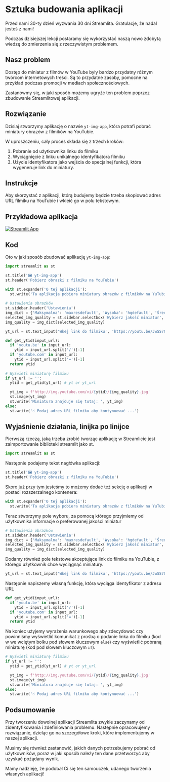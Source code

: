 # Sztuka budowania aplikacji

Przed nami 30-ty dzień wyzwania 30 dni Streamlita. Gratulacje, że nadal jesteś z nami!

Podczas dzisiejszej lekcji postaramy się wykorzystać naszą nowo zdobytą wiedzę do zmierzenia się z rzeczywistym problemem.

## Nasz problem

Dostęp do miniatur z filmów w YouTube były bardzo przydatny różnym twórcom internetowych treści. Są to przydatne zasoby, pomocne na przykład podczas promocji w mediach społecznościowych.

Zastanówmy się, w jaki sposób możemy ugryźć ten problem poprzez zbudowanie Streamlitowej aplikacji.

## Rozwiązanie

Dzisiaj stworzymy aplikację o nazwie `yt-img-app`, która potrafi pobrać miniatury obrazów z filmików na YouTubie.

W uproszczeniu, cały proces składa się z trzech kroków:

1. Pobranie od użytkownika linku do filmiku
2. Wyciągnięcie z linku unikalnego identyfikatora filmiku
3. Użycie identyfikatora jako wejścia do specjalnej funkcji, która wygeneruje link do miniatury.


## Instrukcje

Aby skorzystać z aplikacji, którą budujemy będzie trzeba skopiować adres URL filmiku na YouTubie i wkleić go w polu tekstowym.

## Przykładowa aplikacja

[![Streamlit App](https://static.streamlit.io/badges/streamlit_badge_black_white.svg)](https://share.streamlit.io/dataprofessor/yt-img-app/)

## Kod
Oto w jaki sposób zbudować aplikację `yt-img-app`:
```python
import streamlit as st

st.title('🖼️ yt-img-app')
st.header('Pobierz obrazki z filmiku na YouTubie')

with st.expander('O tej aplikacji'):
  st.write('Ta aplikacja pobiera miniatury obrazów z filmików na YuTubie')
  
# Ustawienia obrazków
st.sidebar.header('Ustawienia')
img_dict = {'Maksymalna': 'maxresdefault', 'Wysoka': 'hqdefault', 'Średnia': 'mqdefault', 'Standardowa': 'sddefault'}
selected_img_quality = st.sidebar.selectbox('Wybierz jakość miniatur', ['Maksymalna', 'Wysoka', 'Średnia', 'Standardowa'])
img_quality = img_dict[selected_img_quality]

yt_url = st.text_input('Wkej link do filmiku', 'https://youtu.be/JwSS70SZdyM')

def get_ytid(input_url):
  if 'youtu.be' in input_url:
    ytid = input_url.split('/')[-1]
  if 'youtube.com' in input_url:
    ytid = input_url.split('=')[-1]
  return ytid
    
# Wyświetl miniaturę filmiku
if yt_url != '':
  ytid = get_ytid(yt_url) # yt or yt_url

  yt_img = f'http://img.youtube.com/vi/{ytid}/{img_quality}.jpg'
  st.image(yt_img)
  st.write('Miniatura znajduje się tutaj: ', yt_img)
else:
  st.write('☝️ Podaj adres URL filmiku aby kontynuować ...')
```

## Wyjaśnienie działania, linijka po linijce
Pierwszą rzeczą, jaką trzeba zrobić tworząc aplikację w Streamlicie jest zaimportowanie biblioteki streamlit jako st.
```python
import streamlit as st
```

Następnie podajemy tekst nagłówka aplikacji:
```python
st.title('🖼️ yt-img-app')
st.header('Pobierz obrazki z filmiku na YouTubie')
```

Skoro już przy tym jesteśmy to możemy dodać też sekcję o aplikacji w postaci rozszerzalnego kontenera:
```python
with st.expander('O tej aplikacji'):
  st.write('Ta aplikacja pobiera miniatury obrazów z filmików na YuTubie')
```  

Teraz stworzymy pole wyboru, za pomocą którego przyjmiemy od użytkownika informacje o preferowanej jakości miniatur

```python
# Ustawienia obrazków
st.sidebar.header('Ustawienia')
img_dict = {'Maksymalna': 'maxresdefault', 'Wysoka': 'hqdefault', 'Średnia': 'mqdefault', 'Standardowa': 'sddefault'}
selected_img_quality = st.sidebar.selectbox('Wybierz jakość miniatur', ['Maksymalna', 'Wysoka', 'Średnia', 'Standardowa'])
img_quality = img_dict[selected_img_quality]
```

Dodamy również pole tekstowe akceptujące link do filmiku na YouTubie, z którego użytkownik chce wyciągnąć miniatury.

```python
yt_url = st.text_input('Wkej link do filmiku', 'https://youtu.be/JwSS70SZdyM')
```

Następnie napiszemy własną funkcję, która wyciąga identyfikator z adresu URL
```python
def get_ytid(input_url):
  if 'youtu.be' in input_url:
    ytid = input_url.split('/')[-1]
  if 'youtube.com' in input_url:
    ytid = input_url.split('=')[-1]
  return ytid
```

Na koniec użyjemy wyrażenia warunkowego aby zdecydować czy powinniśmy wyświetlić komunikat z prośbą o podanie linka do filmiku (kod w we wciętym bolku pod słowem kluczowym `else`) czy wyświetlić pobraną miniaturę (kod pod słowem kluczowym `if`).

```python
# Wyświetl miniaturę filmiku
if yt_url != '':
  ytid = get_ytid(yt_url) # yt or yt_url

  yt_img = f'http://img.youtube.com/vi/{ytid}/{img_quality}.jpg'
  st.image(yt_img)
  st.write('Miniatura znajduje się tutaj: ', yt_img)
else:
  st.write('☝️ Podaj adres URL filmiku aby kontynuować ...')
```

## Podsumowanie

Przy tworzeniu dowolnej aplikacji Streamlita zwykle zaczynamy od zidentyfikowania i zdefiniowania problemu. Następnie opracowujemy rozwiązanie, dzieląc go na szczegółowe kroki, które implementujemy w naszej aplikacji.

Musimy się również zastanowić, jakich danych potrzebujemy pobrać od użytkowników, poraz w jaki sposób należy ten dane przetworzyć aby uzyskać pożądany wynik.

Mamy nadzieję, że podobał Ci się ten samouczek, udanego tworzenia własnych aplikacji!
